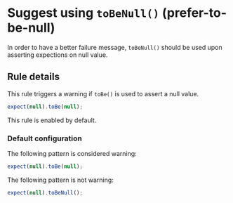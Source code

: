 # Suggest using `toBeNull()` (prefer-to-be-null)

In order to have a better failure message, `toBeNull()` should be used upon
asserting expections on null value.

## Rule details

This rule triggers a warning if `toBe()` is used to assert a null value.

```js
expect(null).toBe(null);
```

This rule is enabled by default.

### Default configuration

The following pattern is considered warning:

```js
expect(null).toBe(null);
```

The following pattern is not warning:

```js
expect(null).toBeNull();
```
